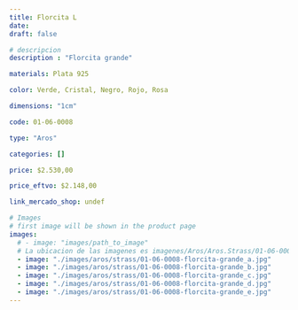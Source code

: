 ```yaml
---
title: Florcita L
date: 
draft: false

# descripcion
description : "Florcita grande"

materials: Plata 925

color: Verde, Cristal, Negro, Rojo, Rosa

dimensions: "1cm"

code: 01-06-0008

type: "Aros"

categories: []

price: $2.530,00

price_eftvo: $2.148,00

link_mercado_shop: undef

# Images
# first image will be shown in the product page
images:
  # - image: "images/path_to_image"
  # La ubicacion de las imagenes es imagenes/Aros/Aros.Strass/01-06-0008-florcita-l
  - image: "./images/aros/strass/01-06-0008-florcita-grande_a.jpg"
  - image: "./images/aros/strass/01-06-0008-florcita-grande_b.jpg"
  - image: "./images/aros/strass/01-06-0008-florcita-grande_c.jpg"
  - image: "./images/aros/strass/01-06-0008-florcita-grande_d.jpg"
  - image: "./images/aros/strass/01-06-0008-florcita-grande_e.jpg"
---
```

